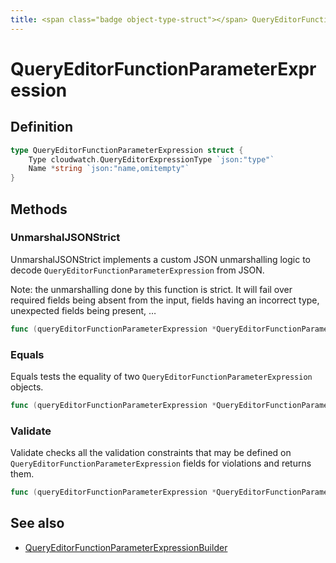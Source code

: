 ```yaml
---
title: <span class="badge object-type-struct"></span> QueryEditorFunctionParameterExpression
---
```

# <span class="badge object-type-struct"></span> QueryEditorFunctionParameterExpression

## Definition

```go
type QueryEditorFunctionParameterExpression struct {
    Type cloudwatch.QueryEditorExpressionType `json:"type"`
    Name *string `json:"name,omitempty"`
}
```
## Methods

### <span class="badge object-method"></span> UnmarshalJSONStrict

UnmarshalJSONStrict implements a custom JSON unmarshalling logic to decode `QueryEditorFunctionParameterExpression` from JSON.

Note: the unmarshalling done by this function is strict. It will fail over required fields being absent from the input, fields having an incorrect type, unexpected fields being present, …

```go
func (queryEditorFunctionParameterExpression *QueryEditorFunctionParameterExpression) UnmarshalJSONStrict(raw []byte) error
```

### <span class="badge object-method"></span> Equals

Equals tests the equality of two `QueryEditorFunctionParameterExpression` objects.

```go
func (queryEditorFunctionParameterExpression *QueryEditorFunctionParameterExpression) Equals(other QueryEditorFunctionParameterExpression) bool
```

### <span class="badge object-method"></span> Validate

Validate checks all the validation constraints that may be defined on `QueryEditorFunctionParameterExpression` fields for violations and returns them.

```go
func (queryEditorFunctionParameterExpression *QueryEditorFunctionParameterExpression) Validate() error
```

## See also

 * <span class="badge builder"></span> [QueryEditorFunctionParameterExpressionBuilder](./builder-QueryEditorFunctionParameterExpressionBuilder.md)
